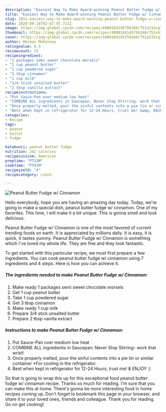 ```yaml
---
description: "Easiest Way to Make Award-winning Peanut Butter Fudge w/ Cinnamon"
title: "Easiest Way to Make Award-winning Peanut Butter Fudge w/ Cinnamon"
slug: 1851-easiest-way-to-make-award-winning-peanut-butter-fudge-w-cinnamon
date: 2020-09-16T02:47:47.711Z
image: https://img-global.cpcdn.com/recipes/4908184145756160/751x532cq70/peanut-butter-fudge-w-cinnamon-recipe-main-photo.jpg
thumbnail: https://img-global.cpcdn.com/recipes/4908184145756160/751x532cq70/peanut-butter-fudge-w-cinnamon-recipe-main-photo.jpg
cover: https://img-global.cpcdn.com/recipes/4908184145756160/751x532cq70/peanut-butter-fudge-w-cinnamon-recipe-main-photo.jpg
author: Herman McKinney
ratingvalue: 4.3
reviewcount: 15
recipeingredient:
- "1 packages semi sweet chocolate morsels"
- "1 cup peanut butter"
- "1 cup powdered sugar"
- "3 tbsp cinnamon"
- "1 cup milk"
- "3/4 stick unsalted butter"
- "2 tbsp vanilla extract"
recipeinstructions:
- "Put Sauce-Pan over medium low heat"
- "COMBINE ALL ingredients in Saucepan; Never Stop Stirring- work that wrist!"
- "Once properly melted, pour the sinful contents into a pie tin or similar container *For cooling in the refrigerator."
- "Best when kept in refrigerator for 12-24 Hours, trust me! &amp; ENJOY :)"
categories:
- Recipe
tags:
- peanut
- butter
- fudge

katakunci: peanut butter fudge 
nutrition: 242 calories
recipecuisine: American
preptime: "PT13M"
cooktime: "PT41M"
recipeyield: "4"
recipecategory: Lunch

---
```



![Peanut Butter Fudge w/ Cinnamon](https://img-global.cpcdn.com/recipes/4908184145756160/751x532cq70/peanut-butter-fudge-w-cinnamon-recipe-main-photo.jpg)

Hello everybody, hope you are having an amazing day today. Today, we're going to make a special dish, peanut butter fudge w/ cinnamon. One of my favorites. This time, I will make it a bit unique. This is gonna smell and look delicious.



Peanut Butter Fudge w/ Cinnamon is one of the most favored of current trending foods on earth. It is appreciated by millions daily. It is easy, it is quick, it tastes yummy. Peanut Butter Fudge w/ Cinnamon is something which I've loved my whole life. They are fine and they look fantastic.


To get started with this particular recipe, we must first prepare a few ingredients. You can cook peanut butter fudge w/ cinnamon using 7 ingredients and 4 steps. Here is how you can achieve it.

<!--inarticleads1-->

##### The ingredients needed to make Peanut Butter Fudge w/ Cinnamon:

1. Make ready 1 packages semi sweet chocolate morsels
1. Get 1 cup peanut butter
1. Take 1 cup powdered sugar
1. Get 3 tbsp cinnamon
1. Make ready 1 cup milk
1. Prepare 3/4 stick unsalted butter
1. Prepare 2 tbsp vanilla extract




<!--inarticleads2-->

##### Instructions to make Peanut Butter Fudge w/ Cinnamon:

1. Put Sauce-Pan over medium low heat
1. COMBINE ALL ingredients in Saucepan; Never Stop Stirring- work that wrist!
1. Once properly melted, pour the sinful contents into a pie tin or similar container *For cooling in the refrigerator.
1. Best when kept in refrigerator for 12-24 Hours, trust me! &amp; ENJOY :)




So that is going to wrap this up for this exceptional food peanut butter fudge w/ cinnamon recipe. Thanks so much for reading. I'm sure that you can make this at home. There's gonna be more interesting food in home recipes coming up. Don't forget to bookmark this page in your browser, and share it to your loved ones, friends and colleague. Thank you for reading. Go on get cooking!
